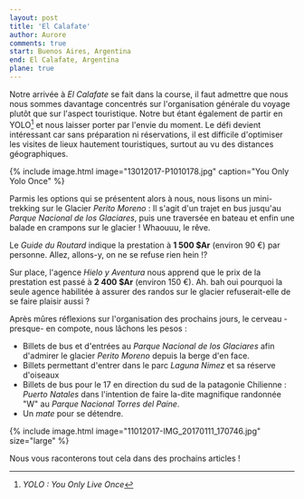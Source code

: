 ```yaml
---
layout: post
title: 'El Calafate'
author: Aurore
comments: true
start: Buenos Aires, Argentina
end: El Calafate, Argentina
plane: true
---
```


Notre arrivée à *El Calafate* se fait dans la course, il faut admettre que nous nous sommes davantage concentrés sur l'organisation générale du voyage plutôt que sur l'aspect touristique. Notre but étant également de partir en YOLO[^YOLO] et nous laisser porter par l'envie du moment. Le défi devient intéressant car sans préparation ni réservations, il est difficile d'optimiser les visites de lieux hautement touristiques, surtout au vu des distances géographiques.<!--more-->

{% include image.html image="13012017-P1010178.jpg" caption="You Only Yolo Once" %}

Parmis les options qui se présentent alors à nous, nous lisons un mini-trekking sur le Glacier *Perito Moreno* : Il s'agit d'un trajet en bus jusqu'au *Parque Nacional de los Glaciares*, puis une traversée en bateau et enfin une balade en crampons sur le glacier ! Whaouuu, le rêve.

Le *Guide du Routard* indique la prestation à **1 500 $Ar** (environ 90 €) par personne. Allez, allons-y, on ne se refuse rien hein !?

Sur place, l'agence *Hielo y Aventura* nous apprend que le prix de la prestation est passé à **2 400 $Ar** (environ 150 €). Ah. bah oui pourquoi la seule agence habilitée à assurer des randos sur le glacier refuserait-elle de se faire plaisir aussi ?

Après mûres réflexions sur l'organisation des prochains jours, le cerveau -presque- en compote, nous lâchons les pesos :

- Billets de bus et d'entrées au *Parque Nacional de los Glaciares* afin d'admirer le glacier *Perito Moreno* depuis la berge d'en face.
- Billets permettant d'entrer dans le parc *Laguna Nimez* et sa réserve d'oiseaux
- Billets de bus pour le 17 en direction du sud de la patagonie Chilienne : *Puerto Natales* dans l'intention de faire la-dite magnifique randonnée "W" au *Parque Nacional Torres del Paine*.
- Un *mate* pour se détendre.

{% include image.html image="11012017-IMG_20170111_170746.jpg" size="large" %}

Nous vous raconterons tout cela dans des prochains articles !


[^YOLO]: *YOLO : You Only Live Once*
